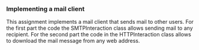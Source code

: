 ### Implementing a mail client

This assignment implements a mail client that sends mail to other users. For the first part the code the SMTPInteraction class allows sending mail to any recipient. For the second part the code in the HTTPInteraction class allows to download the mail message from any web address.

